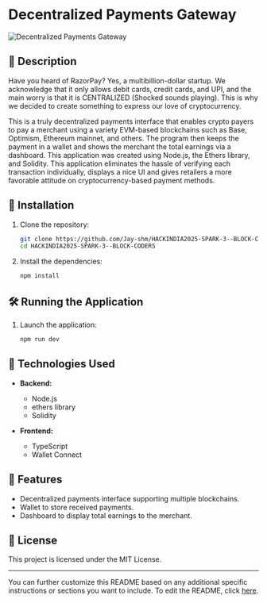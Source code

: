 # Decentralized Payments Gateway

![Decentralized Payments Gateway](https://github.com/Jay-shm/HACKINDIA2025-SPARK-3--BLOCK-CODERS/raw/master/Logo)

## 📜 Description
Have you heard of RazorPay?  Yes, a multibillion-dollar startup.  We acknowledge that it only allows debit cards, credit cards, and UPI, and the main worry is that it is CENTRALIZED (Shocked sounds playing).  This is why we decided to create something to express our love of cryptocurrency.

This is a truly decentralized payments interface that enables crypto payers to pay a merchant using a variety EVM-based blockchains such as Base, Optimism, Ethereum mainnet, and others.  The program then keeps the payment in a wallet and shows the merchant the total earnings via a dashboard.  This application was created using Node.js, the Ethers library, and Solidity.  This application eliminates the hassle of verifying each transaction individually, displays a nice UI and gives retailers a more favorable attitude on cryptocurrency-based payment methods.

## 🚀 Installation

1. Clone the repository:
   ```sh
   git clone https://github.com/Jay-shm/HACKINDIA2025-SPARK-3--BLOCK-CODERS.git
   cd HACKINDIA2025-SPARK-3--BLOCK-CODERS
   ```

2. Install the dependencies:
   ```sh
   npm install
   ```

## 🛠️ Running the Application

1. Launch the application:
   ```sh
   npm run dev
   ```

## 🧰 Technologies Used

- **Backend:**
  - Node.js
  - ethers library
  - Solidity

- **Frontend:**
  - TypeScript
  - Wallet Connect

## 🌟 Features

- Decentralized payments interface supporting multiple blockchains.
- Wallet to store received payments.
- Dashboard to display total earnings to the merchant.

## 📄 License

This project is licensed under the MIT License.

---

You can further customize this README based on any additional specific instructions or sections you want to include. To edit the README, click [here](https://github.com/Jay-shm/HACKINDIA2025-SPARK-3--BLOCK-CODERS/edit/master/README.md).
